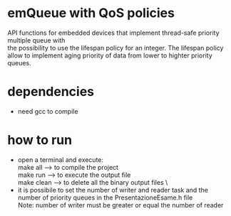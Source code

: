 # emQueue with QoS policies
API functions for embedded devices that implement thread-safe priority multiple queue with  
the possibility to use the lifespan policy for an integer.
The lifespan policy allow to implement aging priority of data from lower to highter priority queues.

# dependencies
- need gcc to compile

# how to run
- open a terminal and execute: \
    make all --> to compile the project \
    make run --> to execute the output file \
    make clean --> to delete all the binary output files \
- it is possibile to set the number of writer and reader task and the number of priority queues in the PresentazioneEsame.h file \
    Note: number of writer must be greater or equal the number of reader




